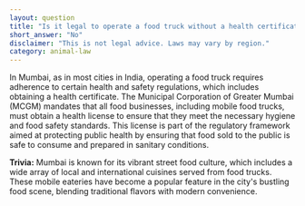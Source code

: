 ```yaml
---
layout: question
title: "Is it legal to operate a food truck without a health certificate in downtown Mumbai?"
short_answer: "No"
disclaimer: "This is not legal advice. Laws may vary by region."
category: animal-law
---
```

In Mumbai, as in most cities in India, operating a food truck requires adherence to certain health and safety regulations, which includes obtaining a health certificate. The Municipal Corporation of Greater Mumbai (MCGM) mandates that all food businesses, including mobile food trucks, must obtain a health license to ensure that they meet the necessary hygiene and food safety standards. This license is part of the regulatory framework aimed at protecting public health by ensuring that food sold to the public is safe to consume and prepared in sanitary conditions.

**Trivia:** Mumbai is known for its vibrant street food culture, which includes a wide array of local and international cuisines served from food trucks. These mobile eateries have become a popular feature in the city's bustling food scene, blending traditional flavors with modern convenience.
